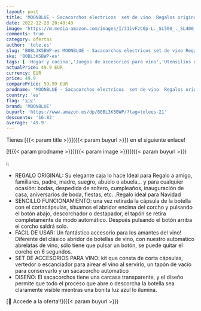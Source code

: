 ```yaml
---
layout: post
title: 'MOONBLUE - Sacacorchos electricos  set de vino  Regalos originales para hombre y mujer  Regalos navidad originales  Abridor de vino eléctrico  Caja regalo para vino simil cuero  Sin vino'
date: 2022-12-28 20:40:43
image: 'https://m.media-amazon.com/images/I/31ivFzC0p-L._SL500_._SL400_.jpg'
comments: true
category: ofertas
author: 'tole.es'
slug: 'B0BL3K5BWP-es MOONBLUE - Sacacorchos electricos set de vino Regalos...'
sku: 'B0BL3K5BWP-es'
tags: [ 'Hogar y cocina','Juegos de accesorios para vino','Utensilios de bar','Utensilios de cocina','moonblue','navidad','🇪🇸', ]
actualPrice: 49.9 EUR
currency: EUR
price: 49.9
comparePrice: 59.99 EUR
prodname: 'MOONBLUE - Sacacorchos electricos  set de vino  Regalos originales para hombre y mujer  Regalos navidad originales  Abridor de vino eléctrico  Caja regalo para vino simil cuero  Sin vino'
country: 'es'
flag: '🇪🇸'
brand: 'MOONBLUE'
buyurl: 'https://www.amazon.es/dp/B0BL3K5BWP/?tag=tolees-21'
descuento: '16.82'
average: '49.9'
---
```


Tienes [{{< param title >}}]({{< param buyurl >}}) en el siguiente enlace!

[![{{< param prodname >}}]({{< param image >}})]({{< param buyurl >}})

ℹ️:

- REGALO ORIGINAL: Su elegante caja lo hace Ideal para Regalo a amigo, familiares, padre, madre, suegro, abuelo o abuela... y para cualquier ocasión: bodas, despedida de soltero, cumpleaños, inauguración de casa, aniversarios de boda, fiestas, etc...Regalo ideal para Navidad
- SENCILLO FUNCIONAMIENTO: una vez retirada la cápsula de la botella con el cortacápsulas, situamos el abridor encima del corcho y pulsando el botón abajo, descorchador o destapador, el tapón se retira completamente de modo automático. Después pulsando el botón arriba el corcho saldrá solo.
- FACIL DE USAR: Un fantástico accesorio para los amantes del vino! Diferente del clásico abridor de botellas de vino, con nuestro automatico abrelatas de vino, sólo tiene que pulsar un botón, se puede quitar el corcho en 6 segundos.
- SET DE ACCESORIOS PARA VINO: kit que consta de corta cápsulas, vertedor o escanciador para airear el vino al servirlo, un tapón de vacío para conservarlo y un sacacorcho automatico
- DISEÑO: El sacacorchos tiene una carcasa transparente, y el diseño permite que todo el proceso que abre o descorcha la botella sea claramente visible mientras una bonita luz azul lo ilumina.

[🛒 Accede a la oferta!!]({{< param buyurl >}})
